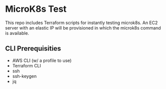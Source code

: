 
# MicroK8s Test

This repo includes Terraform scripts for instantly testing microk8s.  An EC2 server with an elastic IP will be provisioned in which the microk8s command is available.

## CLI Prerequisities

* AWS CLI (w/ a profile to use)
* Terraform CLI
* ssh
* ssh-keygen
* jq
